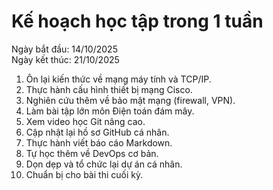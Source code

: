 # Kế hoạch học tập trong 1 tuần

Ngày bắt đầu: 14/10/2025  
Ngày kết thúc: 21/10/2025

1. Ôn lại kiến thức về mạng máy tính và TCP/IP.  
2. Thực hành cấu hình thiết bị mạng Cisco.  
3. Nghiên cứu thêm về bảo mật mạng (firewall, VPN).  
4. Làm bài tập lớn môn Điện toán đám mây.  
5. Xem video học Git nâng cao.  
6. Cập nhật lại hồ sơ GitHub cá nhân.  
7. Thực hành viết báo cáo Markdown.  
8. Tự học thêm về DevOps cơ bản.  
9. Dọn dẹp và tổ chức lại dự án cá nhân.  
10. Chuẩn bị cho bài thi cuối kỳ.

